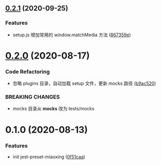 ## [0.2.1](https://github.com/miaoxing/jest-preset-miaoxing/compare/jest-preset-miaoxing@0.2.0...jest-preset-miaoxing@0.2.1) (2020-09-25)


### Features

* setup.js 增加常用的 window.matchMedia 方法 ([867359e](https://github.com/miaoxing/jest-preset-miaoxing/commit/867359e8691430bb101cb8b553ffcdcf01192787))

# [0.2.0](https://github.com/miaoxing/jest-preset-miaoxing/compare/jest-preset-miaoxing@0.1.0...jest-preset-miaoxing@0.2.0) (2020-08-17)


### Code Refactoring

* 忽略 plugins 目录，自动加载 setup 文件，更新 mocks 路径 ([b9ac520](https://github.com/miaoxing/jest-preset-miaoxing/commit/b9ac52097cbe876632d0b0b542420ec14219eb92))


### BREAKING CHANGES

* mocks 目录从 __mocks__ 改为 tests/mocks

# 0.1.0 (2020-08-13)


### Features

* init jest-preset-miaoxing ([0f51caa](https://github.com/miaoxing/jest-preset-miaoxing/commit/0f51caae7dcec8364f7277991c889ecb2bc20232))

